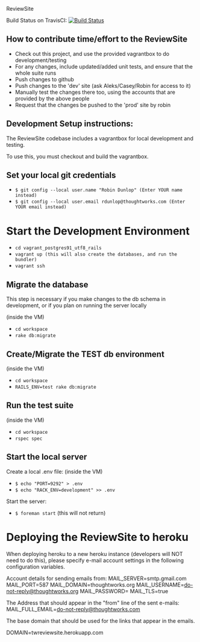 ReviewSite

Build Status on TravisCI: [![Build
Status](https://travis-ci.org/ReviewSite/ReviewSite.png?branch=master)](https://travis-ci.org/ReviewSite/ReviewSite)

How to contribute time/effort to the ReviewSite
-----------------------------------------------

* Check out this project, and use the provided vagrantbox to do development/testing
* For any changes, include updated/added unit tests, and ensure that the whole suite runs
* Push changes to github
* Push changes to the 'dev' site (ask Aleks/Casey/Robin for access to it)
* Manually test the changes there too, using the accounts that are provided by the above people
* Request that the changes be pushed to the 'prod' site by robin


Development Setup instructions:
-------------------------------
The ReviewSite codebase includes a vagrantbox for local development and testing.

To use this, you must checkout and build the vagrantbox.

Set your local git credentials
------------------------------

* `$ git config --local user.name "Robin Dunlop" (Enter YOUR name instead)`
* `$ git config --local user.email rdunlop@thoughtworks.com (Enter YOUR email instead)`

Start the Development Environment
=================================

* `cd vagrant_postgres91_utf8_rails`
* `vagrant up (this will also create the databases, and run the bundler)`
* `vagrant ssh`

Migrate the database
--------------------
This step is necessary if you make changes to the db schema in development, or if you plan on running the server locally

(inside the VM)

* `cd workspace`
* `rake db:migrate`

Create/Migrate the TEST db environment
--------------------------------------

(inside the VM)

* `cd workspace`
* `RAILS_ENV=test rake db:migrate`


Run the test suite
------------------

(inside the VM)
* `cd workspace`
* `rspec spec`

Start the local server
----------------------

Create a local .env file:
(inside the VM)

* `$ echo "PORT=9292" > .env`
* `$ echo "RACK_ENV=development" >> .env`

Start the server:

* `$ foreman start` (this will not return)


Deploying the ReviewSite to heroku
==================================

When deploying heroku to a new heroku instance (developers will NOT need to do
this), please specify e-mail account settings in the following configuration
variables.

Account details for sending emails from:
MAIL_SERVER=smtp.gmail.com
MAIL_PORT=587
MAIL_DOMAIN=thoughtworks.org
MAIL_USERNAME=do-not-reply@thoughtworks.org
MAIL_PASSWORD=<password>
MAIL_TLS=true

The Address that should appear in the "from" line of the sent e-mails:
MAIL_FULL_EMAIL=do-not-reply@thoughtworks.com

The base domain that should be used for the links that appear in the emails.

DOMAIN=twreviewsite.herokuapp.com


